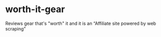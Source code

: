 # worth-it-gear
Reviews gear that's "worth" it and it is an “Affiliate site powered by web scraping”
